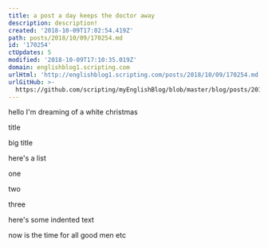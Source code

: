 ```yaml
---
title: a post a day keeps the doctor away
description: description!
created: '2018-10-09T17:02:54.419Z'
path: posts/2018/10/09/170254.md
id: '170254'
ctUpdates: 5
modified: '2018-10-09T17:10:35.019Z'
domain: englishblog1.scripting.com
urlHtml: 'http://englishblog1.scripting.com/posts/2018/10/09/170254.md'
urlGitHub: >-
  https://github.com/scripting/myEnglishBlog/blob/master/blog/posts/2018/10/09/170254.md
---
```

hello I'm dreaming of a white christmas

title

big title

here's a list

one

two

three

here's some indented text

now is the time for all good men etc